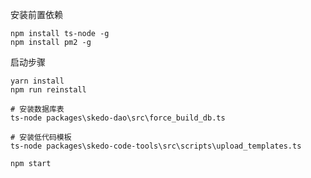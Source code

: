 安装前置依赖
```shell
npm install ts-node -g
npm install pm2 -g
```

启动步骤

```shell
yarn install
npm run reinstall

# 安装数据库表
ts-node packages\skedo-dao\src\force_build_db.ts

# 安装低代码模板
ts-node packages\skedo-code-tools\src\scripts\upload_templates.ts

npm start
```

